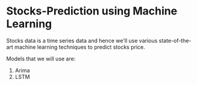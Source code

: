 # Stocks-Prediction using Machine Learning

Stocks data is a time series data and hence we'll use various state-of-the-art machine learning techniques to predict stocks price.

Models that we will use are:
1. Arima
2. LSTM
